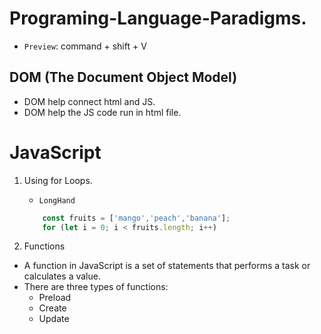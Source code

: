 # Programing-Language-Paradigms.

- `Preview`: command + shift + V
## DOM (The Document Object Model)
-  DOM help connect html and JS.
-  DOM help the JS code run in html file. 

# JavaScript
1. Using for Loops. 
    - `LongHand`

    ```JavaScript
        const fruits = ['mango','peach','banana'];
        for (let i = 0; i < fruits.length; i++)
    ```

2. Functions
- A function in JavaScript is a set of statements that performs a task or calculates a value.
- There are three types of functions:
    - Preload 
    - Create
    - Update 



